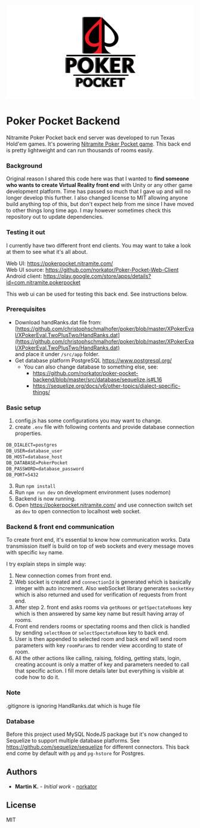 ![poker_pocket_promo](./images/poker_pocket.png)

# Poker Pocket Backend

Nitramite Poker Pocket back end server was developed to run Texas Hold'em games. It's powering
[Nitramite Poker Pocket game](https://pokerpocket.nitramite.com/). This back end is pretty lightweight
and can run thousands of rooms easily.

### Background

Original reason I shared this code here was that I wanted to <b>find someone who wants to
create Virtual Reality front end</b> with Unity or any other game development platform.
Time has passed so much that I gave up and will no longer develop this further.
I also changed license to MIT allowing anyone build anything top of this,
but don't expect help from me since I have
moved to other things long time ago.
I may however sometimes check this repository out to update dependencies.

### Testing it out

I currently have two different front end clients. You may want to take a look at them to
see what it's all about.

Web UI: https://pokerpocket.nitramite.com/  
Web UI source: https://github.com/norkator/Poker-Pocket-Web-Client  
Android client: https://play.google.com/store/apps/details?id=com.nitramite.pokerpocket

This web ui can be used for testing this back end. See instructions below.

### Prerequisites

* Download handRanks.dat file
  from: [https://github.com/christophschmalhofer/poker/blob/master/XPokerEval/XPokerEval.TwoPlusTwo/HandRanks.dat](https://github.com/christophschmalhofer/poker/blob/master/XPokerEval/XPokerEval.TwoPlusTwo/HandRanks.dat)  
  and place it under `/src/app` folder.
* Get database platform PostgreSQL https://www.postgresql.org/
  * You can also change database to something else, see:
    * https://github.com/norkator/poker-pocket-backend/blob/master/src/database/sequelize.js#L16
    * https://sequelize.org/docs/v6/other-topics/dialect-specific-things/

### Basic setup

1. config.js has some configurations you may want to change.
2. create `.env` file with following contents and provide database connection properties.

```dotenv
DB_DIALECT=postgres
DB_USER=database_user
DB_HOST=database_host
DB_DATABASE=PokerPocket
DB_PASSWORD=database_password
DB_PORT=5432
```

3. Run `npm install`
4. Run `npm run dev` on development environment (uses nodemon)
5. Backend is now running.
6. Open https://pokerpocket.nitramite.com/ and use connection switch set as `dev` to open connection
   to localhost web socket.

### Backend & front end communication

To create front end, it's essential to know how communication works.
Data transmission itself is build on top of web sockets and every message moves with specific `key` name.

I try explain steps in simple way:

1. New connection comes from front end.
2. Web socket is created and `connectionId` is generated which is basically integer with auto increment.
   Also webSocket library generates `socketKey` which is also returned and used for verification of requests from front
   end.
3. After step 2. front end asks rooms via `getRooms` or `getSpectateRooms` key which is then answered by same key name
   but result having array of rooms.
4. Front end renders rooms or spectating rooms and then click is handled by sending `selectRoom` or `selectSpectateRoom`
   key to back end.
5. User is then appended to selected room and back end will send room parameters with key `roomParams` to render view
   according to state of room.
6. All the other actions like calling, raising, folding, getting stats, login, creating account is only a
   matter of key and parameters needed to call that specific action. I fill more details later but everything is visible
   at
   code how to do it.

### Note

.gitignore is ignoring HandRanks.dat which is huge file

### Database

Before this project used MySQL NodeJS package but
it's now changed to Sequelize to support multiple database platforms.
See https://github.com/sequelize/sequelize for different connectors.
This back end come by default with  `pg` and `pg-hstore` for Postgres.

## Authors

* **Martin K.** - *Initial work* - [norkator](https://github.com/norkator)

## License

MIT
